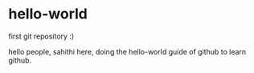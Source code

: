 # hello-world
first git repository :)

hello people, sahithi here, doing the hello-world guide of github to learn github.
